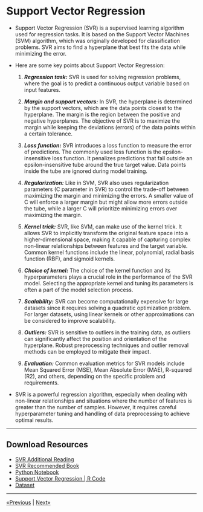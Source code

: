 # Support Vector Regression

* Support Vector Regression (SVR) is a supervised learning algorithm used for regression tasks. It is based on the Support Vector Machines (SVM) algorithm, which was originally developed for classification problems. SVR aims to find a hyperplane that best fits the data while minimizing the error.

* Here are some key points about Support Vector Regression:
    1. <b><i>Regression task:</i></b> SVR is used for solving regression problems, where the goal is to predict a continuous output variable based on input features.

    2. <b><i>Margin and support vectors:</i></b> In SVR, the hyperplane is determined by the support vectors, which are the data points closest to the hyperplane. The margin is the region between the positive and negative hyperplanes. The objective of SVR is to maximize the margin while keeping the deviations (errors) of the data points within a certain tolerance.

    3. <b><i>Loss function:</i></b> SVR introduces a loss function to measure the error of predictions. The commonly used loss function is the epsilon-insensitive loss function. It penalizes predictions that fall outside an epsilon-insensitive tube around the true target value. Data points inside the tube are ignored during model training.

    4. <b><i>Regularization:</i></b> Like in SVM, SVR also uses regularization parameters (C parameter in SVR) to control the trade-off between maximizing the margin and minimizing the errors. A smaller value of C will enforce a larger margin but might allow more errors outside the tube, while a larger C will prioritize minimizing errors over maximizing the margin.

    5. <b><i>Kernel trick:</i></b> SVR, like SVM, can make use of the kernel trick. It allows SVR to implicitly transform the original feature space into a higher-dimensional space, making it capable of capturing complex non-linear relationships between features and the target variable. Common kernel functions include the linear, polynomial, radial basis function (RBF), and sigmoid kernels.

    6. <b><i>Choice of kernel:</i></b> The choice of the kernel function and its hyperparameters plays a crucial role in the performance of the SVR model. Selecting the appropriate kernel and tuning its parameters is often a part of the model selection process.

    7. <b><i>Scalability:</i></b> SVR can become computationally expensive for large datasets since it requires solving a quadratic optimization problem. For larger datasets, using linear kernels or other approximations can be considered to improve scalability.

    8. <b><i>Outliers:</i></b> SVR is sensitive to outliers in the training data, as outliers can significantly affect the position and orientation of the hyperplane. Robust preprocessing techniques and outlier removal methods can be employed to mitigate their impact.

    9. <b><i>Evaluation:</i></b> Common evaluation metrics for SVR models include Mean Squared Error (MSE), Mean Absolute Error (MAE), R-squared (R2), and others, depending on the specific problem and requirements.

* SVR is a powerful regression algorithm, especially when dealing with non-linear relationships and situations where the number of features is greater than the number of samples. However, it requires careful hyperparameter tuning and handling of data preprocessing to achieve optimal results.
<hr>

## Download Resources
* <a href="SVR Additional Reading.txt">SVR Additional Reading</a>
* <a href="Support Vector Regression Book.txt">SVR Recommended Book</a>
* <a href="Python/SVR in Python.ipynb" download>Python Notebook</a>
* <a href="R/SVR in R.r" download>Support Vector Regression | R Code</a>
* <a href="Python/Position_Salaries.csv" download>Dataset</a>
<hr>

<a href="../Section 08 - Polynomial Regression">«Previous</a> | <a href="../Section 10 - Decision Tree Regression">Next»</a>
